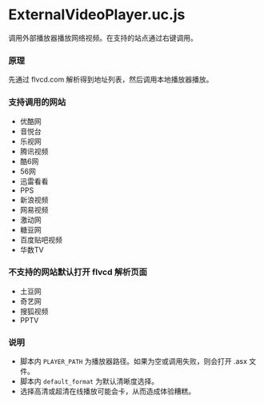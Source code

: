 ExternalVideoPlayer.uc.js
=========================

调用外部播放器播放网络视频。在支持的站点通过右键调用。

### 原理

先通过 flvcd.com 解析得到地址列表，然后调用本地播放器播放。

### 支持调用的网站

 - 优酷网
 - 音悦台
 - 乐视网
 - 腾讯视频
 - 酷6网
 - 56网
 - 迅雷看看
 - PPS
 - 新浪视频
 - 网易视频
 - 激动网
 - 糖豆网
 - 百度贴吧视频
 - 华数TV

### 不支持的网站默认打开 flvcd 解析页面

 - 土豆网
 - 奇艺网
 - 搜狐视频
 - PPTV

### 说明

 - 脚本内 `PLAYER_PATH` 为播放器路径。如果为空或调用失败，则会打开 .asx 文件。
 - 脚本内 `default_format` 为默认清晰度选择。
 - 选择高清或超清在线播放可能会卡，从而造成体验糟糕。